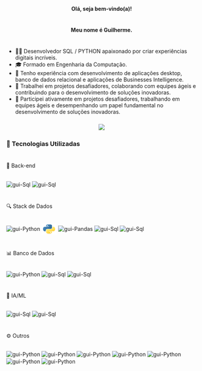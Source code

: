 <p align="center"><strong>Olá, seja bem-vindo(a)!</strong></p>

#
<p align="center"><strong>Meu nome é Guilherme.</strong></p>

#
- 👨‍💻 Desenvolvedor SQL / PYTHON apaixonado por criar experiências digitais incríveis.
- 🎓 Formado em Engenharia da Computação.
- 🔭 Tenho experiência com desenvolvimento de aplicações desktop, banco de dados relacional e aplicações de Businesses Intelligence.
- 💼 Trabalhei em projetos desafiadores, colaborando com equipes ágeis e contribuindo para o desenvolvimento de soluções inovadoras.
- 🚀 Participei ativamente em projetos desafiadores, trabalhando em equipes ágeis e desempenhando um papel fundamental no desenvolvimento de soluções inovadoras.


#####
<div align="center"> 
  <a href="https://www.linkedin.com/in/guilherme-morais-a58548123" target="_blank">
    <img src="https://img.shields.io/badge/-LinkedIn-%230077B5?style=for-the-badge&logo=linkedin&logoColor=white" target="_blank">
  </a> 
</div>


### 🔧 Tecnologias Utilizadas

#
🎨 Back-end
<div style="display: inline_block"><br>
  <img align="center" alt="gui-Sql" height="30" width="40"  src="https://cdn.jsdelivr.net/gh/devicons/devicon/icons/csharp/csharp-original.svg" />  
  <img align="center" alt="gui-Sql" height="30" width="40"  src="https://cdn.jsdelivr.net/gh/devicons/devicon/icons/java/java-original.svg" />                   
</div>


#
🔍 Stack de Dados
<div style="display: inline_block"><br>
  <img align="center" alt="gui-Python" height="30" width="40" src="https://cdn.jsdelivr.net/gh/devicons/devicon/icons/selenium/selenium-original.svg" />         
  <img align="center" alt="gui-Python" height="30" width="40" src="https://raw.githubusercontent.com/devicons/devicon/master/icons/python/python-original.svg">
   <img align="center" alt="gui-Pandas" height="30" width="40"  src="https://cdn.jsdelivr.net/gh/devicons/devicon/icons/pandas/pandas-original-wordmark.svg" />
   <img align="center" alt="gui-Sql" height="30" width="40"  src="https://cdn.jsdelivr.net/gh/devicons/devicon/icons/r/r-original.svg" />          
   <img align="center" alt="gui-Sql" height="30" width="40"  src="https://cdn.jsdelivr.net/gh/devicons/devicon/icons/numpy/numpy-original.svg" />          
</div>


#
📊 Banco de Dados
<div style="display: inline_block"><br>
  <img align="center" alt="gui-Python" height="30" width="40" src="https://cdn.jsdelivr.net/gh/devicons/devicon/icons/mysql/mysql-original.svg" />          
  <img align="center" alt="gui-Sql" height="30" width="40" src="https://img.shields.io/badge/Microsoft_SQL_Server-CC2927?style=for-the-badge&logo=microsoft-sql-server&logoColor=white">  
  <img align="center" alt="gui-Sql" height="30" width="40" src="https://cdn.jsdelivr.net/gh/devicons/devicon/icons/oracle/oracle-original.svg" />          
</div>


#
🧠 IA/ML
<div style="display: inline_block"><br>
    <img align="center" alt="gui-Sql" height="30" width="40"  src="https://cdn.jsdelivr.net/gh/devicons/devicon/icons/pytorch/pytorch-original.svg" />
    <img align="center" alt="gui-Sql" height="30" width="40"   src="https://cdn.jsdelivr.net/gh/devicons/devicon/icons/pandas/pandas-original.svg" />
</div>          


#          
⚙️ Outros
<div style="display: inline_block"><br>             
            <img align="center" alt="gui-Python" height="30" width="40" src="https://cdn.jsdelivr.net/gh/devicons/devicon/icons/npm/npm-original-wordmark.svg" />
            <img align="center" alt="gui-Python" height="30" width="40" src="https://cdn.jsdelivr.net/gh/devicons/devicon/icons/anaconda/anaconda-original.svg" />       
            <img align="center" alt="gui-Python" height="30" width="40" src="https://cdn.jsdelivr.net/gh/devicons/devicon/icons/arduino/arduino-original.svg" />
            <img align="center" alt="gui-Python" height="30" width="40" src="https://cdn.jsdelivr.net/gh/devicons/devicon/icons/jupyter/jupyter-original-wordmark.svg" />     
            <img align="center" alt="gui-Python" height="30" width="40" src="https://cdn.jsdelivr.net/gh/devicons/devicon/icons/matlab/matlab-original.svg" />               
            <img align="center" alt="gui-Python" height="30" width="40" src="https://cdn.jsdelivr.net/gh/devicons/devicon/icons/bitbucket/bitbucket-original-wordmark.svg" />         
            <img align="center" alt="gui-Python" height="30" width="40" src="https://cdn.jsdelivr.net/gh/devicons/devicon/icons/rstudio/rstudio-original.svg" />          
</div>

